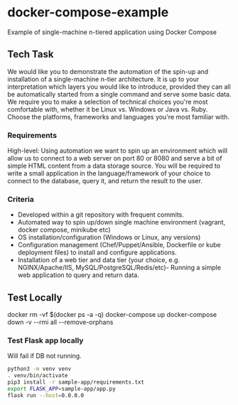 # docker-compose-example
Example of single-machine n-tiered application using Docker Compose

## Tech Task

We would like you to demonstrate the automation of the spin-up and installation of a single-machine n-tier architecture. It is up to your interpretation which layers you would like to introduce, provided they can all be automatically started from a single command and serve some basic data. We require you to make a selection of technical choices you're most comfortable with, whether it be Linux vs. Windows or Java vs. Ruby. Choose the platforms, frameworks and languages you're most familiar with. 

### Requirements

High-level: Using automation we want to spin up an environment which will allow us to connect to a web server on port 80 or 8080 and serve a bit of simple HTML content from a data storage source. You will be required to write a small application in the language/framework of your choice to connect to the database, query it, and return the result to the user. 

### Criteria

- Developed within a git repository with frequent commits.
- Automated way to spin up/down single machine environment (vagrant, docker compose, minikube etc)
- OS installation/configuration (Windows or Linux, any versions)
- Configuration management (Chef/Puppet/Ansible, Dockerfile or kube deployment files) to install and configure applications.
- Installation of a web tier and data tier (your choice, e.g. NGINX/Apache/IIS, MySQL/PostgreSQL/Redis/etc)- Running a simple web application to query and return data. 

## Test Locally

docker rm -vf $(docker ps -a -q)
docker-compose up
docker-compose down -v --rmi all --remove-orphans

### Test Flask app locally

Will fail if DB not running.

```bash
python3 -m venv venv
. venv/bin/activate
pip3 install -r sample-app/requirements.txt
export FLASK_APP=sample-app/app.py
flask run --host=0.0.0.0
```

